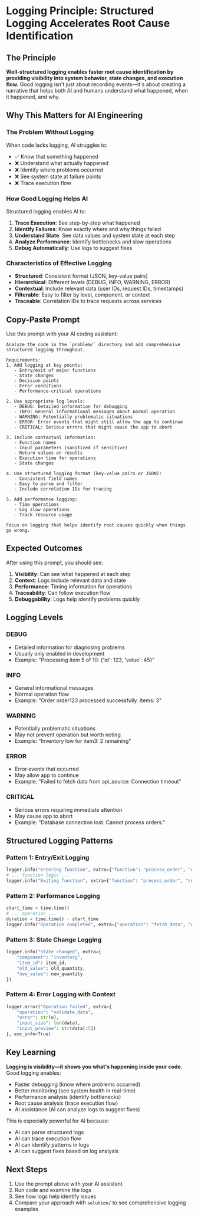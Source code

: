 # Logging Principle: Structured Logging Accelerates Root Cause Identification

## The Principle

**Well-structured logging enables faster root cause identification by providing visibility into system behavior, state changes, and execution flow.** Good logging isn't just about recording events—it's about creating a narrative that helps both AI and humans understand what happened, when it happened, and why.

## Why This Matters for AI Engineering

### The Problem Without Logging

When code lacks logging, AI struggles to:
- ✅ Know that something happened
- ❌ Understand what actually happened
- ❌ Identify where problems occurred
- ❌ See system state at failure points
- ❌ Trace execution flow

### How Good Logging Helps AI

Structured logging enables AI to:
1. **Trace Execution**: See step-by-step what happened
2. **Identify Failures**: Know exactly where and why things failed
3. **Understand State**: See data values and system state at each step
4. **Analyze Performance**: Identify bottlenecks and slow operations
5. **Debug Automatically**: Use logs to suggest fixes

### Characteristics of Effective Logging

- **Structured**: Consistent format (JSON, key-value pairs)
- **Hierarchical**: Different levels (DEBUG, INFO, WARNING, ERROR)
- **Contextual**: Include relevant data (user IDs, request IDs, timestamps)
- **Filterable**: Easy to filter by level, component, or context
- **Traceable**: Correlation IDs to trace requests across services

## Copy-Paste Prompt

Use this prompt with your AI coding assistant:

```
Analyze the code in the `problem/` directory and add comprehensive structured logging throughout.

Requirements:
1. Add logging at key points:
   - Entry/exit of major functions
   - State changes
   - Decision points
   - Error conditions
   - Performance-critical operations

2. Use appropriate log levels:
   - DEBUG: Detailed information for debugging
   - INFO: General informational messages about normal operation
   - WARNING: Potentially problematic situations
   - ERROR: Error events that might still allow the app to continue
   - CRITICAL: Serious errors that might cause the app to abort

3. Include contextual information:
   - Function names
   - Input parameters (sanitized if sensitive)
   - Return values or results
   - Execution time for operations
   - State changes

4. Use structured logging format (key-value pairs or JSON):
   - Consistent field names
   - Easy to parse and filter
   - Include correlation IDs for tracing

5. Add performance logging:
   - Time operations
   - Log slow operations
   - Track resource usage

Focus on logging that helps identify root causes quickly when things go wrong.
```

## Expected Outcomes

After using this prompt, you should see:

1. **Visibility**: Can see what happened at each step
2. **Context**: Logs include relevant data and state
3. **Performance**: Timing information for operations
4. **Traceability**: Can follow execution flow
5. **Debuggability**: Logs help identify problems quickly

## Logging Levels

### DEBUG
- Detailed information for diagnosing problems
- Usually only enabled in development
- Example: "Processing item 5 of 10: {'id': 123, 'value': 45}"

### INFO
- General informational messages
- Normal operation flow
- Example: "Order order123 processed successfully. Items: 3"

### WARNING
- Potentially problematic situations
- May not prevent operation but worth noting
- Example: "Inventory low for item3: 2 remaining"

### ERROR
- Error events that occurred
- May allow app to continue
- Example: "Failed to fetch data from api_source: Connection timeout"

### CRITICAL
- Serious errors requiring immediate attention
- May cause app to abort
- Example: "Database connection lost. Cannot process orders."

## Structured Logging Patterns

### Pattern 1: Entry/Exit Logging
```python
logger.info("Entering function", extra={"function": "process_order", "order_id": order_id})
# ... function logic ...
logger.info("Exiting function", extra={"function": "process_order", "result": "success"})
```

### Pattern 2: Performance Logging
```python
start_time = time.time()
# ... operation ...
duration = time.time() - start_time
logger.info("Operation completed", extra={"operation": "fetch_data", "duration_ms": duration * 1000})
```

### Pattern 3: State Change Logging
```python
logger.info("State changed", extra={
    "component": "inventory",
    "item_id": item_id,
    "old_value": old_quantity,
    "new_value": new_quantity
})
```

### Pattern 4: Error Logging with Context
```python
logger.error("Operation failed", extra={
    "operation": "validate_data",
    "error": str(e),
    "input_size": len(data),
    "input_preview": str(data[:5])
}, exc_info=True)
```

## Key Learning

**Logging is visibility—it shows you what's happening inside your code.** Good logging enables:
- Faster debugging (know where problems occurred)
- Better monitoring (see system health in real-time)
- Performance analysis (identify bottlenecks)
- Root cause analysis (trace execution flow)
- AI assistance (AI can analyze logs to suggest fixes)

This is especially powerful for AI because:
- AI can parse structured logs
- AI can trace execution flow
- AI can identify patterns in logs
- AI can suggest fixes based on log analysis

## Next Steps

1. Use the prompt above with your AI assistant
2. Run code and examine the logs
3. See how logs help identify issues
4. Compare your approach with `solution/` to see comprehensive logging examples

